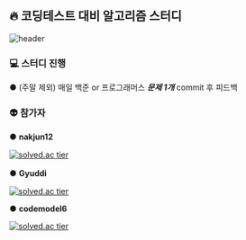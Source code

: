 ## 🔥 코딩테스트 대비 알고리즘 스터디
![header](https://capsule-render.vercel.app/api?type=waving&color=auto&height=300&section=header&text=Break%20Algorithms&fontSize=90)
### 💻 스터디 진행
● (주말 제외) 매일 백준 or 프로그래머스 ***문제 1개*** commit 후 피드백
### 👽 참가자
● **nakjun12** 　　　　　　　　　　　　　　　  　　　　　　　　　　　  　　　　　

[![solved.ac tier](http://mazassumnida.wtf/api/generate_badge?boj=nakjun12)](https://solved.ac/nakjun12)

● **Gyuddi** 　　

[![solved.ac tier](http://mazassumnida.wtf/api/generate_badge?boj=samll8539)](https://solved.ac/samll8539)

● **codemodel6**

[![solved.ac tier](http://mazassumnida.wtf/api/generate_badge?boj=codemodel6)](https://solved.ac/codemodel6)
